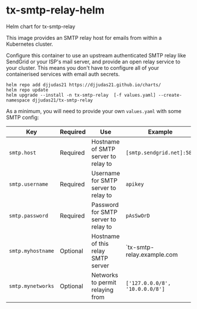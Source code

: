# tx-smtp-relay-helm
Helm chart for tx-smtp-relay

This image provides an SMTP relay host for emails from within a Kubernetes cluster.

Configure this container to use an upstream authenticated SMTP relay like SendGrid or your ISP's mail server, and provide an
open relay service to your cluster. This means you don't have to configure all of your containerised services with email auth secrets.

```
helm repo add djjudas21 https://djjudas21.github.io/charts/
helm repo update
helm upgrade --install -n tx-smtp-relay  [-f values.yaml] --create-namespace djjudas21/tx-smtp-relay
```

As a minimum, you will need to provide your own `values.yaml` with some SMTP config:

| Key               | Required | Use                                  | Example                         |
|-------------------|----------|--------------------------------------|---------------------------------|
| `smtp.host`       | Required | Hostname of SMTP server to relay to  | `[smtp.sendgrid.net]:587`       |
| `smtp.username`   | Required | Username for SMTP server to relay to | `apikey`                        |
| `smtp.password`   | Required | Password for SMTP server to relay to | `pAsSwOrD`                      |
| `smtp.myhostname` | Optional | Hostname of this relay SMTP server   | `tx-smtp-relay.example.com      |
| `smtp.mynetworks` | Optional | Networks to permit relaying from     | `['127.0.0.0/8', '10.0.0.0/8']` |
